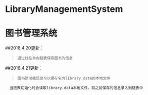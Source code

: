 #        LibraryManagementSystem
#             图书管理系统
##2018.4.20更新：
>     通过线性单向链表保存图书的信息

##2018.4.21更新：
>     图书馆书籍信息可以保存名为library.data的本地文件
      当链表初始化时会读取library.data本地文件，将之前保存的信息录入到链表中
